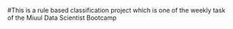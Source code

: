 #This is a rule based classification project which is one of the weekly task of the Miuul Data Scientist Bootcamp